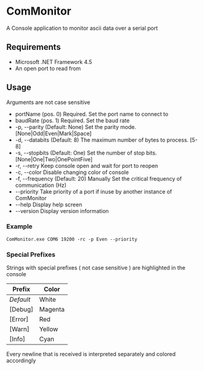 # ComMonitor

A Console application to monitor ascii data over a serial port

## Requirements

* Microsoft .NET Framework 4.5
* An open port to read from

## Usage

Arguments are not case sensitive

*   portName (pos. 0)    Required. Set the port name to connect to
*   baudRate (pos. 1)    Required. Set the baud rate
*   -p, --parity         (Default: None) Set the parity mode. [None|Odd|Even|Mark|Space]
*   -d, --databits       (Default: 8) The maximum number of bytes to process. [5-8]
*   -s, --stopbits       (Default: One) Set the number of stop bits. [None|One|Two|OnePointFive]
*   -r, --retry          Keep console open and wait for port to reopen
*   -c, --color          Disable changing color of console
*   -f, --frequency      (Default: 20) Manually Set the critical frequency of communication (Hz)
* --priority             Take priority of a port if inuse by another instance of ComMonitor
*   --help               Display help screen
*   --version            Display version information

###   Example
`ComMonitor.exe COM6 19200 -rc -p Even --priority`

###   Special Prefixes
Strings with special prefixes ( not case sensitive ) are highlighted in the console

| Prefix        | Color         |
| ------------- |---------------|
| _Default_     | White         |
| [Debug]       | Magenta       |
| [Error]       | Red           |
| [Warn]        | Yellow        |
| [Info]        | Cyan          |

Every newline that is received is interpreted separately and colored accordingly
